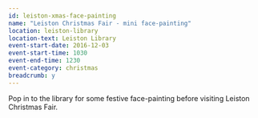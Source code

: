 ```yaml
---
id: leiston-xmas-face-painting
name: "Leiston Christmas Fair - mini face-painting"
location: leiston-library
location-text: Leiston Library
event-start-date: 2016-12-03
event-start-time: 1030
event-end-time: 1230
event-category: christmas
breadcrumb: y
---
```


Pop in to the library for some festive face-painting before visiting Leiston Christmas Fair.
